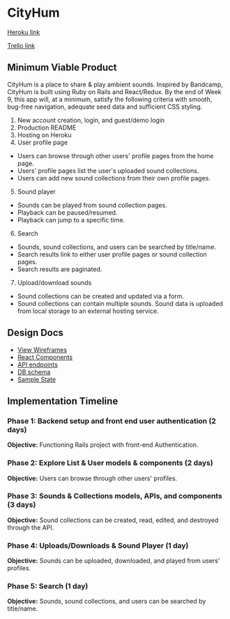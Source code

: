 # CityHum

[Heroku link][heroku]

[Trello link][trello]

[heroku]: http://www.herokuapp.com
[trello]: https://trello.com

## Minimum Viable Product

CityHum is a place to share & play ambient sounds. Inspired by Bandcamp, CityHum is built using Ruby on Rails and React/Redux. By the end of Week 9, this app will, at a minimum, satisfy the following criteria with smooth, bug-free navigation, adequate seed data and sufficient CSS styling.

1. New account creation, login, and guest/demo login
2. Production README
3. Hosting on Heroku
4. User profile page
  * Users can browse through other users' profile pages from the home page.
  * Users' profile pages list the user's uploaded sound collections.
  * Users can add new sound collections from their own profile pages.
5. Sound player
  * Sounds can be played from sound collection pages.
  * Playback can be paused/resumed.
  * Playback can jump to a specific time.
6. Search
  * Sounds, sound collections, and users can be searched by title/name.
  * Search results link to either user profile pages or sound collection pages.
  * Search results are paginated.
7. Upload/download sounds
  * Sound collections can be created and updated via a form.
  * Sound collections can contain multiple sounds.
Sound data is uploaded from local storage to an external hosting service.

## Design Docs

* [View Wireframes][wireframes]
* [React Components][components]
* [API endpoints][api-endpoints]
* [DB schema][schema]
* [Sample State][sample-state]

[wireframes]: docs/wireframes
[components]: docs/component-hierarchy.md
[sample-state]: docs/sample-state.md
[api-endpoints]: docs/api-endpoints.md
[schema]: docs/schema.md

## Implementation Timeline

### Phase 1: Backend setup and front end user authentication (2 days)

**Objective:** Functioning Rails project with front-end Authentication.

### Phase 2: Explore List & User models & components (2 days)

**Objective:** Users can browse through other users' profiles.

### Phase 3: Sounds & Collections models, APIs, and components (3 days)

**Objective:** Sound collections can be created, read, edited, and destroyed through the API.

### Phase 4: Uploads/Downloads & Sound Player (1 day)

**Objective:** Sounds can be uploaded, downloaded, and played from users' profiles.

### Phase 5: Search (1 day)

**Objective:** Sounds, sound collections, and users can be searched by title/name.
